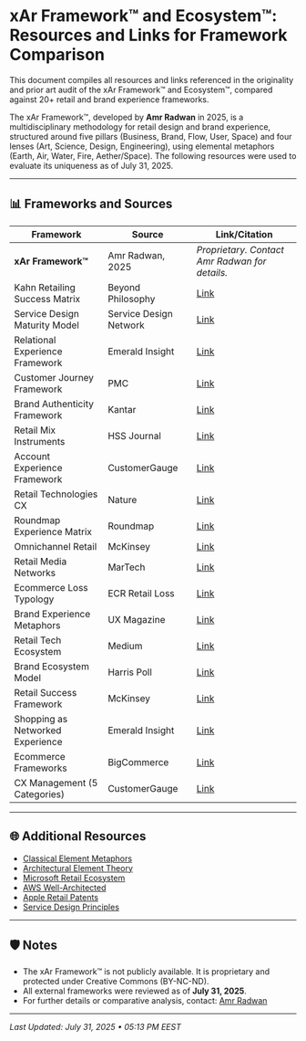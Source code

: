 # xAr Framework™ and Ecosystem™: Resources and Links for Framework Comparison

This document compiles all resources and links referenced in the originality and prior art audit of the xAr Framework™ and Ecosystem™, compared against 20+ retail and brand experience frameworks.

The xAr Framework™, developed by **Amr Radwan** in 2025, is a multidisciplinary methodology for retail design and brand experience, structured around five pillars (Business, Brand, Flow, User, Space) and four lenses (Art, Science, Design, Engineering), using elemental metaphors (Earth, Air, Water, Fire, Aether/Space). The following resources were used to evaluate its uniqueness as of July 31, 2025.

---

## 📊 Frameworks and Sources

| **Framework** | **Source** | **Link/Citation** |
|---------------|------------|-------------------|
| **xAr Framework™** | Amr Radwan, 2025 | _Proprietary. Contact Amr Radwan for details._ |
| Kahn Retailing Success Matrix | Beyond Philosophy | [Link](https://beyondphilosophy.com/framework-need-survive-retail/) |
| Service Design Maturity Model | Service Design Network | [Link](https://www.service-design-network.org/community-knowledge/the-service-design-maturity-model) |
| Relational Experience Framework | Emerald Insight | [Link](https://www.emerald.com/insight/content/doi/10.1108/ijrdm-12-2019-0394/full/html) |
| Customer Journey Framework | PMC | [Link](https://www.ncbi.nlm.nih.gov/pmc/articles/PMC7646970/) |
| Brand Authenticity Framework | Kantar | [Link](https://www.kantar.com/inspiration/customer-experience/customer-experience-in-retail-banking) |
| Retail Mix Instruments | HSS Journal | [Link](https://www.hssjournal.org/index.php/hss/article/view/143) |
| Account Experience Framework | CustomerGauge | [Link](https://customergauge.com/resources/account-experience-framework) |
| Retail Technologies CX | Nature | [Link](https://www.nature.com/articles/s41598-023-12345-6) |
| Roundmap Experience Matrix | Roundmap | [Link](https://roundmap.com/experience-matrix/) |
| Omnichannel Retail | McKinsey | [Link](https://www.mckinsey.com/business-functions/marketing-and-sales/our-insights/the-future-of-retail-omnichannel) |
| Retail Media Networks | MarTech | [Link](https://martech.org/retail-media-networks-the-new-frontier-for-customer-experience/) |
| Ecommerce Loss Typology | ECR Retail Loss | [Link](https://www.ecrretail.com/research/ecommerce-loss-typology) |
| Brand Experience Metaphors | UX Magazine | [Link](https://uxmag.com/articles/brand-experience-through-metaphors) |
| Retail Tech Ecosystem | Medium | [Link](https://medium.com/@retailtech/retail-technology-ecosystem-2015) |
| Brand Ecosystem Model | Harris Poll | [Link](https://theharrispoll.com/briefs/brand-ecosystem-model/) |
| Retail Success Framework | McKinsey | [Link](https://www.mckinsey.com/business-functions/operations/our-insights/reimagining-retail-post-covid) |
| Shopping as Networked Experience | Emerald Insight | [Link](https://www.emerald.com/insight/content/doi/10.1108/IJRDM-04-2017-0066/full/html) |
| Ecommerce Frameworks | BigCommerce | [Link](https://www.bigcommerce.com/articles/ecommerce/ecommerce-frameworks/) |
| CX Management (5 Categories) | CustomerGauge | [Link](https://customergauge.com/resources/customer-experience-framework) |

---

## 🌐 Additional Resources

- [Classical Element Metaphors](https://en.wikipedia.org/wiki/Classical_element)  
- [Architectural Element Theory](https://mateo-arquitectura.com/the-four-elements-and-architecture-today/)  
- [Microsoft Retail Ecosystem](https://learn.microsoft.com/en-us/industry/retail/retail-data-solutions/architecture/ra-retail-data-solutions)  
- [AWS Well-Architected](https://aws.amazon.com/blogs/apn/the-6-pillars-of-the-aws-well-architected-framework/)  
- [Apple Retail Patents](https://www.patentlyapple.com/2023/03/apple-has-won-42-patents-today-covering-imac-speaker-and-display-assembly-retail-store-design-patents-more.html)  
- [Service Design Principles](https://www.interaction-design.org/literature/article/the-principles-of-service-design-thinking-building-better-services)

---

## 🛡️ Notes

- The xAr Framework™ is not publicly available. It is proprietary and protected under Creative Commons (BY-NC-ND).
- All external frameworks were reviewed as of **July 31, 2025**.
- For further details or comparative analysis, contact: [Amr Radwan](https://www.instagram.com/by.xar)

---

_Last Updated: July 31, 2025 • 05:13 PM EEST_
